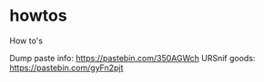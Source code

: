 # howtos
How to's 

Dump paste info:  https://pastebin.com/350AGWch
URSnif goods:  https://pastebin.com/gyFn2pjt
